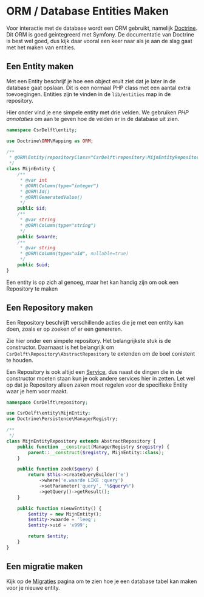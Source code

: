 # ORM / Database Entities Maken

Voor interactie met de database wordt een ORM gebruikt, namelijk [Doctrine](https://www.doctrine-project.org/projects/doctrine-orm/en/2.7/index.html). Dit ORM is goed geintegreerd met Symfony. De documentatie van Doctrine is best wel goed, dus kijk daar vooral een keer naar als je aan de slag gaat met het maken van entities.

## Een Entity maken

Met een Entity beschrijf je hoe een object eruit ziet dat je later in de database gaat opslaan. Dit is een normaal PHP class met een aantal extra toevoegingen. Entities zijn te vinden in de `lib/entities` map in de repository.

Hier onder vind je ene simpele entity met drie velden. We gebruiken *PHP annotaties* om aan te geven hoe de velden er in de database uit zien.

```php
namespace CsrDelft\entity;

use Doctrine\ORM\Mapping as ORM;

/**
 * @ORM\Entity(repositoryClass="CsrDelft\repository\MijnEntityRepository")
 */
class MijnEntity {
	/**
	 * @var int
	 * @ORM\Column(type="integer")
	 * @ORM\Id()
	 * @ORM\GeneratedValue()
	 */
	public $id;
	/**
	 * @var string
	 * @ORM\Column(type="string")
	 */
	public $waarde;
	/**
	 * @var string
	 * @ORM\Column(type="uid", nullable=true)
	 */
	public $uid;
}
```

Een entity is op zich al genoeg, maar het kan handig zijn om ook een Repository te maken

## Een Repository maken

Een Repository beschrijft verschillende acties die je met een entity kan doen, zoals er op zoeken of er een genereren.

Zie hier onder een simpele repository. Het belangrijkste stuk is de constructor. Daarnaast is het belangrijk om `CsrDelft\Repository\AbstractRepository` te extenden om de boel conistent te houden.

Een Repository is ook altijd een [Service](services.md), dus naast de dingen die in de constructor moeten staan kun je ook andere services hier in zetten. Let wel op dat je Repository alleen zaken moet regelen voor de specifieke Entity waar je hem voor maakt.

```php
namespace CsrDelft\repository;

use CsrDelft\entity\MijnEntity;
use Doctrine\Persistence\ManagerRegistry;

/**
 */
class MijnEntityRepository extends AbstractRepository {
    public function __construct(ManagerRegistry $registry) {
        parent::__construct($registry, MijnEntity::class);
    }

    public function zoek($query) {
        return $this->createQueryBuilder('e')
            ->where('e.waarde LIKE :query')
            ->setParameter('query', "%$query%")
            ->getQuery()->getResult();
    }

    public function nieuwEntity() {
        $entity = new MijnEntity();
        $entity->waarde = 'leeg';
        $entity->uid = 'x999';

        return $entity;
    }
}
```

## Een migratie maken

Kijk op de [Migraties](migraties.md) pagina om te zien hoe je een database tabel kan maken voor je nieuwe entity.
